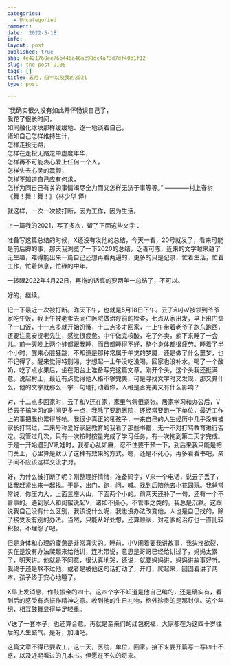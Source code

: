 ```yaml
---
categories:
  - Uncategoried
comment: 
date: '2022-5-18'
info: 
layout: post
published: true
sha: 4e421768ee76b446a46ac98dc4a73d7df40b1f12
slug: the-post-9105
tags: []
title: 五月，四十以及我的2021
type: post

---
```


“我确实很久没有如此开怀畅谈自己了，   
我花了很长时间，   
如同融化冰块那样缓缓地、逐一地谈着自己，  
诸如自己怎样维持生计，  
怎样走投无路，  
怎样在走投无路之中虚度年华，  
怎样再不可能衷心爱上任何一个人，  
怎样失去心灵的震颤，  
怎样不知道自己应有何求，  
怎样为同自己有关的事情竭尽全力而又怎样无济于事等等。”
————村上春树《舞！舞！舞！》（林少华 译）

就这样，一次一次被打断，因为工作，因为生活。

上一篇我的2021，写了多次，留了下面这些文字：

准备写这篇总结的时候，X还没有发他的总结，今天一看，20号就发了，看来可能是前后脚的事，那天我浏览了一下2020的总结，乏善可陈，近来的文字越来越了无生趣，难得能出来一篇自己还想再看两遍的，更多的只是记录，忙着生活，忙着工作，忙着休息，忙碌的中年。

一转眼2022年4月22日，再拖的话真的要两年一总结了，不可以。

好的，继续。

记一下最近一次被打断。昨天下午，也就是5月18日下午。云子和小V被领到爷爷家吃午饭，我上午被老爹去同仁医院做治疗前的检查，七点从家出发，早上出门垫了一口饭，十一点多就开始饥饿，十二点多才回家，一上午带着老爷子跑东跑西，还要注意安抚老先生，感觉很疲惫。中午做完核酸，吃了外卖，躺下来睡了一会儿。前一天晚上两个娃都跟我睡，而且都睡得不好，整个身体都很疲劳。睡着了半个小时，醒来心脏狂跳，不知道是那种常属于午觉的梦魇，还是做了什么噩梦，也不记得了。醒来觉得特别渴，才想起一上午没吃没喝，回家也没补水。喝了一个酸奶，吃了点水果后，坐在阳台上准备写完这篇文章。刚开个头，这个头我还挺满意。说起村上，最近有点觉得他人格不够完美，可是寻找文字时又发现，那又算什么，他的文字就那么一字一句地打动着你，人格是否完美又有什么影响？

对，十二点多回家时，云子和V还在家，家里气氛很紧张。居家学习和办公后，V给云子搞学习的时间更多一点，我除了要跑医院，还经常要跑一下单位，最近工作上的事把我也累得够呛。我很少真正的吼孩子，一来自己的人生经历中几乎没有被家长打骂过，二来号称爱好家庭教育的我看了那些书籍，无一不对打骂教育进行否定。我管过几次，只有一次按时按量完成了学习任务，有一次拖到第二天才完成。于是一开始遇到V吼娃时，我都心乱如麻，忍不住要干预一下，到后来我只能是把门关上，心里算是默认了这种有效果的方式。嗯，还是不死心，再多看看书吧，亲子间不应该这样交流才对。

好，为什么被打断了呢？刚整理好情绪，准备码字，V来一个电话，说云子丢了，让我赶紧出来一起找。于是，出门，跑，问，喊。找到后陪他去小花园玩。我爸常常说，你压力大，上面三座大山，下面两个小的。前两天还补了一句，还有一个不管事的。遇到家人和闺蜜说起V，诸如不操心，不管事之类的。我总是沉默。这跟说我自己没有什么区别，我该说什么呢，我也没办法改变他，人也是自己找的，除了接受没有别的办法。当然，只能从好处想，还算顾家，对老爹的治疗也一直比较积极，不埋怨了吧。

但是身体和心理的疲惫是非常真实的。睡前，小V闹着要我讲故事，我头疼欲裂，实在是没有办法爬起来给他讲，连哄带说，意思是哥哥已经给讲过了，妈妈太累了，明天讲。他就是不同意，很认真地哭，还说，就要妈妈讲，妈妈讲故事好听。我终于还是熬不过他，或者是被他这句话打动了，开灯，爬起来，囫囵着讲了两本，孩子终于安心地睡了。

X早上发消息，作鼓振金的四十。这四个字不知道是他自己编的，还是确实有，看到后的感受有点振作精神之意。收到他的生日礼物，格外珍贵的是那封信。这个年纪，相互鼓舞显得举足轻重。

V送了一套本子，也还算合意。再就是至亲们的红包祝福，大家都在为这四十岁往后的人生鼓气。是呀，加油吧。

这篇文章不得已要收工，这一天，医院，单位，回家。接下来要开篇写一写四十不惑，以及近期看过的几本书。但愿在不久的将来。
